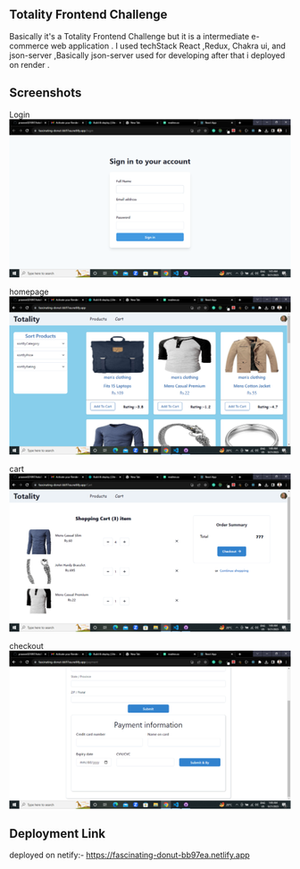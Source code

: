 ## Totality Frontend Challenge

Basically it's a Totality Frontend Challenge but it is a intermediate e-commerce web application . I used techStack React ,Redux, Chakra ui, and json-server ,Basically json-server used for developing after that i deployed on render .


## Screenshots
Login
![App Screenshot](./src/images/login.png)

homepage
![App Screenshot](./src/images/homepage.png)

cart
![App Screenshot](./src/images/cart.png)

checkout 
![App Screenshot](./src/images/checkout.png)
## Deployment Link
deployed on netify:-
https://fascinating-donut-bb97ea.netlify.app